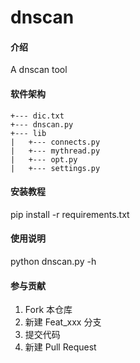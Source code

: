 # dnscan

#### 介绍
A dnscan tool

#### 软件架构
```
+--- dic.txt
+--- dnscan.py
+--- lib
|   +--- connects.py
|   +--- mythread.py
|   +--- opt.py
|   +--- settings.py
```


#### 安装教程

pip install -r requirements.txt

#### 使用说明

python dnscan.py -h

#### 参与贡献

1.  Fork 本仓库
2.  新建 Feat_xxx 分支
3.  提交代码
4.  新建 Pull Request


